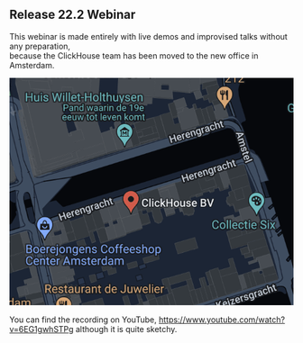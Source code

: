 ## Release 22.2 Webinar

This webinar is made entirely with live demos and improvised talks without any preparation,  
because the ClickHouse team has been moved to the new office in Amsterdam.

![office](office.png)

You can find the recording on YouTube, https://www.youtube.com/watch?v=6EG1gwhSTPg although it is quite sketchy.
